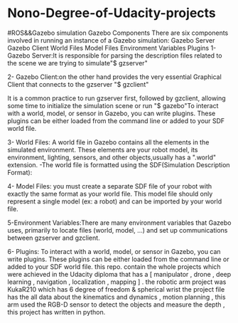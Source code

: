 # Nono-Degree-of-Udacity-projects
#ROS&&Gazebo simulation Gazebo Components There are six components involved in running an instance of a Gazebo simulation: Gazebo Server Gazebo Client World Files Model Files Environment Variables Plugins
1- Gazebo Server:It is responsible for parsing the description files related to the scene we are trying to simulate"$ gzserver"

2- Gazebo Client:on the other hand provides the very essential Graphical Client that connects to the gzserver "$ gzclient"

It is a common practice to run gzserver first, followed by gzclient, allowing some time to initialize the simulation scene or run "$ gazebo"To interact with a world, model, or sensor in Gazebo, you can write plugins. These plugins can be either loaded from the command line or added to your SDF world file.

3- World Files: A world file in Gazebo contains all the elements in the simulated environment. These elements are your robot model, its environment, lighting, sensors, and other objects,usually has a ".world" extension. -The world file is formatted using the SDF(Simulation Description Format):

4- Model Files: you must create a separate SDF file of your robot with exactly the same format as your world file. This model file should only represent a single model (ex: a robot) and can be imported by your world file.

5-Environment Variables:There are many environment variables that Gazebo uses, primarily to locate files (world, model, …) and set up communications between gzserver and gzclient.

6- Plugins: To interact with a world, model, or sensor in Gazebo, you can write plugins. These plugins can be either loaded from the command line or added to your SDF world file.
this repo. contain the whole projects which were achieved in the Udacity diploma that has a [ manipulator , drone , deep learning , navigation , localization , mapping ] .
the robotic arm project was KukaR210 which has 6 degree of freedom & spherical wrist the project file has the all data about the kinematics and dynamics , motion 
planning , this arm used the RGB-D sensor to detect the objects and measure the depth , this project has written in python.


